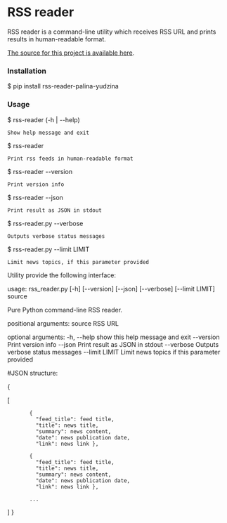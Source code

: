 # RSS reader
RSS reader is a command-line utility which receives RSS URL and prints results in human-readable
format.

[The source for this project is available here](https://github.com/PolinaYud/Final-Task).


### Installation
$ pip install rss-reader-palina-yudzina

### Usage
$ rss-reader (-h | --help)

    Show help message and exit

$ rss-reader <RSS-SOURCE-LINK>

    Print rss feeds in human-readable format

$ rss-reader --version

    Print version info

$ rss-reader --json

    Print result as JSON in stdout

$ rss-reader.py --verbose

    Outputs verbose status messages
    
$ rss-reader.py --limit LIMIT

    Limit news topics, if this parameter provided
    

Utility provide the following interface:

usage: rss_reader.py [-h] [--version] [--json] [--verbose] [--limit LIMIT] source

Pure Python command-line RSS reader.

positional arguments:
  source         RSS URL

optional arguments:
  -h, --help     show this help message and exit
  --version      Print version info
  --json         Print result as JSON in stdout
  --verbose      Outputs verbose status messages
  --limit LIMIT  Limit news topics if this parameter provided

#JSON structure:

{

 [
 
           {      
             "feed_title": feed title,                         
             "title": news title,
             "summary": news content,
             "date": news publication date,
             "link": news link },
           
           {  
             "feed_title": feed title,             
             "title": news title,
             "summary": news content,
             "date": news publication date,
             "link": news link },

           ...
         
 ]
}
